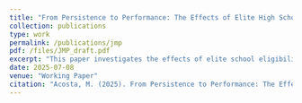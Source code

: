 ```yaml
---
title: "From Persistence to Performance: The Effects of Elite High Schools on Retaking and Testing"
collection: publications
type: work
permalink: /publications/jmp
pdf: /files/JMP_draft.pdf
excerpt: "This paper investigates the effects of elite school eligibility on retake probability and effort in the context of the centralized admission system in Mexico's metropolitan area, where upper secondary schools predominantly use entrance exam test scores to determine student admissions. Notably, elite high schools require an additional criterion: a middle school GPA of at least 7 out of 10. Using this policy rule, I employ regression discontinuity estimates comparing students that are eligible and ineligible to attend elite schools. I find that eligible students are more likely to retake the entrance exam and perform better. In addition, their families increase spending on private preparatory courses, and they do not show significant differences, with respect to ineligible students, in self-reported anxiety, aggression, depression, or attention indicators."
date: 2025-07-08
venue: "Working Paper"
citation: "Acosta, M. (2025). From Persistence to Performance: The Effects of Elite High Schools on Retaking and Testing. Draft manuscript."
---
```


